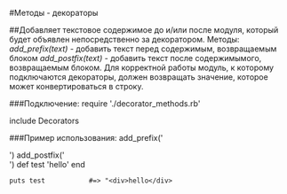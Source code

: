 #Методы - декораторы

##Добавляет текстовое содержимое до и/или после модуля, который будет объявлен непосредственно за декоратором.
    Методы:
    *add_prefix(text)* - добавить текст перед содержимым, возвращаемым блоком
    *add_postfix(text)* - добавить текст после содержимымого, возвращаемым блоком.
     Для корректной работы модуль, к которому подключаются декораторы, должен возвращать значение, которое может конвертироваться в строку.

###Подключение:
require './decorator_methods.rb'

include Decorators

###Пример использования:
    add_prefix('<div>')
    add_postfix('</div>')
    def test
      'hello'
    end

    puts test           #=> "<div>hello</div>


